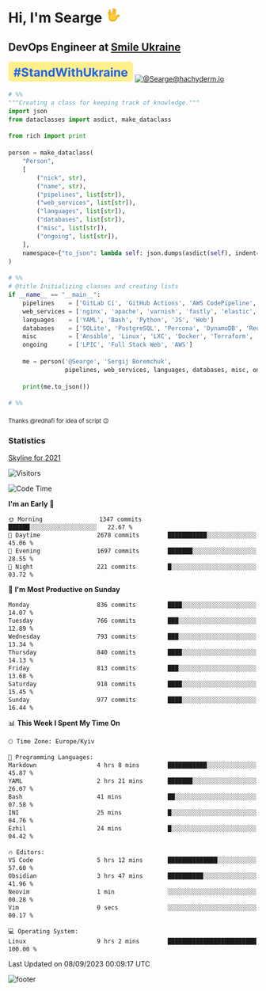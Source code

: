 # Hi, I'm Searge <img src="images/vulcan.webp" style="display: inline-block; margin: 0; height: 2rem" alt="Vulcan salute" />

## DevOps Engineer at [Smile Ukraine](https://smile-ukraine.com/en)

[![Stand With Ukraine](https://raw.githubusercontent.com/vshymanskyy/StandWithUkraine/main/badges/StandWithUkraine.svg)](https://stand-with-ukraine.pp.ua)
<a rel="me" href="https://hachyderm.io/@Searge">![@Searge@hachyderm.io](https://img.shields.io/badge/-@Searge-%232B90D9?logo=mastodon&logoColor=white)</a>

```python
# %%
"""Creating a class for keeping track of knowledge."""
import json
from dataclasses import asdict, make_dataclass

from rich import print

person = make_dataclass(
    "Person",
    [
        ("nick", str),
        ("name", str),
        ("pipelines", list[str]),
        ("web_services", list[str]),
        ("languages", list[str]),
        ("databases", list[str]),
        ("misc", list[str]),
        ("ongoing", list[str]),
    ],
    namespace={"to_json": lambda self: json.dumps(asdict(self), indent=4)},
)

# %%
# @title Initializing classes and creating lists
if __name__ == "__main__":
    pipelines    = ['GitLab Ci', 'GitHub Actions', 'AWS CodePipeline', 'Jenkins']
    web_services = ['nginx', 'apache', 'varnish', 'fastly', 'elastic', 'solr']
    languages    = ['YAML', 'Bash', 'Python', 'JS', 'Web']
    databases    = ['SQLite', 'PostgreSQL', 'Percona', 'DynamoDB', 'Redis']
    misc         = ['Ansible', 'Linux', 'LXC', 'Docker', 'Terraform', 'AWS']
    ongoing      = ['LPIC', 'Full Stack Web', 'AWS']

    me = person('@Searge', 'Sergij Boremchuk',
                pipelines, web_services, languages, databases, misc, ongoing)

    print(me.to_json())

# %%

```

<sub>Thanks @rednafi for idea of script :wink:</sub>

### Statistics

[Skyline for 2021](https://skyline.github.com/Searge/2021)

![Visitors](https://komarev.com/ghpvc/?username=searge&label=Profile%20views&color=0e75b6&style=flat) 
<!--START_SECTION:waka-->
![Code Time](http://img.shields.io/badge/Code%20Time-2%2C201%20hrs%2029%20mins-blue)

**I'm an Early 🐤** 

```text
🌞 Morning                1347 commits        ██████░░░░░░░░░░░░░░░░░░░   22.67 % 
🌆 Daytime                2678 commits        ███████████░░░░░░░░░░░░░░   45.06 % 
🌃 Evening                1697 commits        ███████░░░░░░░░░░░░░░░░░░   28.55 % 
🌙 Night                  221 commits         █░░░░░░░░░░░░░░░░░░░░░░░░   03.72 % 
```
📅 **I'm Most Productive on Sunday** 

```text
Monday                   836 commits         ████░░░░░░░░░░░░░░░░░░░░░   14.07 % 
Tuesday                  766 commits         ███░░░░░░░░░░░░░░░░░░░░░░   12.89 % 
Wednesday                793 commits         ███░░░░░░░░░░░░░░░░░░░░░░   13.34 % 
Thursday                 840 commits         ████░░░░░░░░░░░░░░░░░░░░░   14.13 % 
Friday                   813 commits         ███░░░░░░░░░░░░░░░░░░░░░░   13.68 % 
Saturday                 918 commits         ████░░░░░░░░░░░░░░░░░░░░░   15.45 % 
Sunday                   977 commits         ████░░░░░░░░░░░░░░░░░░░░░   16.44 % 
```


📊 **This Week I Spent My Time On** 

```text
🕑︎ Time Zone: Europe/Kyiv

💬 Programming Languages: 
Markdown                 4 hrs 8 mins        ███████████░░░░░░░░░░░░░░   45.87 % 
YAML                     2 hrs 21 mins       ███████░░░░░░░░░░░░░░░░░░   26.07 % 
Bash                     41 mins             ██░░░░░░░░░░░░░░░░░░░░░░░   07.58 % 
INI                      25 mins             █░░░░░░░░░░░░░░░░░░░░░░░░   04.76 % 
Ezhil                    24 mins             █░░░░░░░░░░░░░░░░░░░░░░░░   04.42 % 

🔥 Editors: 
VS Code                  5 hrs 12 mins       ██████████████░░░░░░░░░░░   57.60 % 
Obsidian                 3 hrs 47 mins       ██████████░░░░░░░░░░░░░░░   41.96 % 
Neovim                   1 min               ░░░░░░░░░░░░░░░░░░░░░░░░░   00.28 % 
Vim                      0 secs              ░░░░░░░░░░░░░░░░░░░░░░░░░   00.17 % 

💻 Operating System: 
Linux                    9 hrs 2 mins        █████████████████████████   100.00 % 
```


 Last Updated on 08/09/2023 00:09:17 UTC
<!--END_SECTION:waka-->

![footer](https://capsule-render.vercel.app/api?type=waving&color=gradient&customColorList=14,21&height=82&section=footer)
